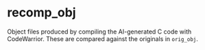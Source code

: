 # recomp_obj

Object files produced by compiling the AI-generated C code with CodeWarrior. These are compared against the originals in `orig_obj`.
